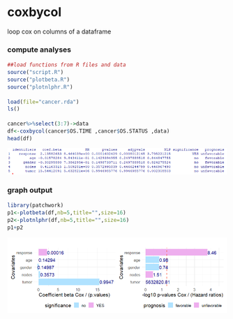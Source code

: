 # coxbycol
loop cox on columns of a dataframe


### compute analyses
```r
##load functions from R files and data
source("script.R")
source("plotbeta.R")
source("plotnlphr.R")

load(file="cancer.rda")
ls()

cancer%>%select(3:7)->data
df<-coxbycol(cancer$OS.TIME ,cancer$OS.STATUS ,data)
head(df)
```


![res](https://github.com/cdesterke/coxbycol/blob/main/results.png)

### graph output
```r
library(patchwork)
p1<-plotbeta(df,nb=5,title="",size=16)
p2<-plotnlphr(df,nb=5,title="",size=16)
p1+p2
```
![plot](https://github.com/cdesterke/coxbycol/blob/main/patchwork.png)
